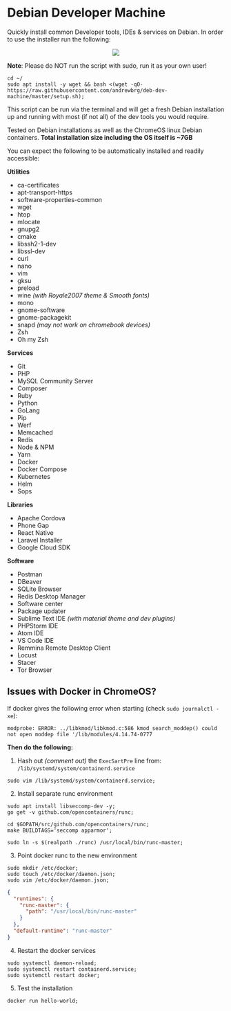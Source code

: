 # Debian Developer Machine
Quickly install common Developer tools, IDEs &amp; services on Debian. In order to use the installer run the following:

<p align="center">
  <img src="https://i.ibb.co/FmTqMVN/Screenshot-2021-06-17-21-12-09.png" />
</p>

__Note__: Please do NOT run the script with sudo, run it as your own user!

```
cd ~/
sudo apt install -y wget && bash <(wget -qO- https://raw.githubusercontent.com/andrewbrg/deb-dev-machine/master/setup.sh);
```

This script can be run via the terminal and will get a fresh Debian installation up and running with most (if not all) of the dev tools you would require.

Tested on Debian installations as well as the ChromeOS linux Debian containers. **Total installation size including the OS itself is ~7GB**

You can expect the following to be automatically installed and readily accessible:

**Utilities**
- ca-certificates
- apt-transport-https
- software-properties-common
- wget
- htop
- mlocate
- gnupg2
- cmake
- libssh2-1-dev
- libssl-dev
- curl
- nano
- vim
- gksu
- preload
- wine _(with Royale2007 theme & Smooth fonts)_
- mono
- gnome-software
- gnome-packagekit
- snapd _(may not work on chromebook devices)_
- Zsh
- Oh my Zsh

**Services**
- Git
- PHP
- MySQL Community Server
- Composer
- Ruby
- Python
- GoLang
- Pip
- Werf
- Memcached
- Redis
- Node & NPM
- Yarn
- Docker
- Docker Compose
- Kubernetes
- Helm
- Sops

**Libraries**
- Apache Cordova
- Phone Gap
- React Native
- Laravel Installer
- Google Cloud SDK

**Software**
- Postman
- DBeaver
- SQLite Browser
- Redis Desktop Manager
- Software center
- Package updater
- Sublime Text IDE _(with material theme and dev plugins)_
- PHPStorm IDE
- Atom IDE
- VS Code IDE
- Remmina Remote Desktop Client
- Locust
- Stacer
- Tor Browser

## Issues with Docker in ChromeOS?

If docker gives the following error when starting (check `sudo journalctl -xe`):

```
modprobe: ERROR: ../libkmod/libkmod.c:586 kmod_search_moddep() could not open moddep file '/lib/modules/4.14.74-0777
```

**Then do the following:**

1. Hash out _(comment out)_ the `ExecSartPre` line from: `/lib/systemd/system/containerd.service`

```
sudo vim /lib/systemd/system/containerd.service;
```

2. Install separate runc environment

```
sudo apt install libseccomp-dev -y;
go get -v github.com/opencontainers/runc;

cd $GOPATH/src/github.com/opencontainers/runc;
make BUILDTAGS='seccomp apparmor';

sudo ln -s $(realpath ./runc) /usr/local/bin/runc-master;
```

3. Point docker runc to the new environment

```
sudo mkdir /etc/docker;
sudo touch /etc/docker/daemon.json;
sudo vim /etc/docker/daemon.json;
```

```json
{
  "runtimes": {
    "runc-master": {
      "path": "/usr/local/bin/runc-master"
    }
  },
  "default-runtime": "runc-master"
}
```

4. Restart the docker services

```
sudo systemctl daemon-reload;
sudo systemctl restart containerd.service;
sudo systemctl restart docker;
```

5. Test the installation

```
docker run hello-world;
```
